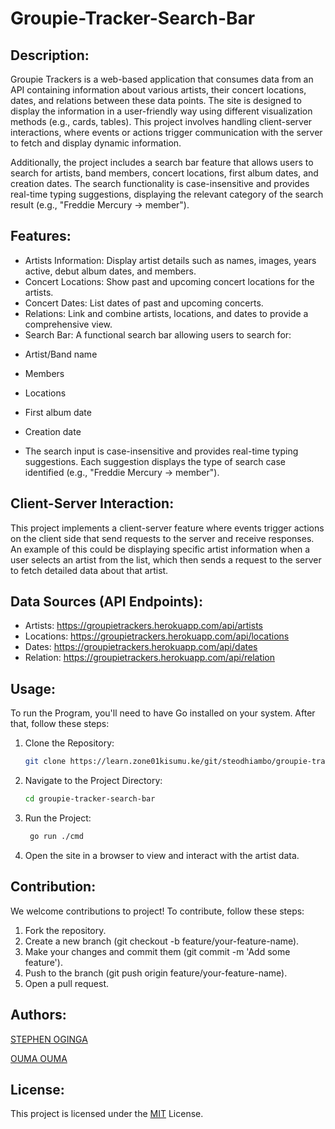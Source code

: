 # Groupie-Tracker-Search-Bar

## Description:

Groupie Trackers is a web-based application that consumes data from an API containing information about various artists, their concert locations, dates, and relations between these data points. The site is designed to display the information in a user-friendly way using different visualization methods (e.g., cards, tables). This project involves handling client-server interactions, where events or actions trigger communication with the server to fetch and display dynamic information.

Additionally, the project includes a search bar feature that allows users to search for artists, band members, concert locations, first album dates, and creation dates. The search functionality is case-insensitive and provides real-time typing suggestions, displaying the relevant category of the search result (e.g., "Freddie Mercury -> member").
## Features:
- Artists Information: Display artist details such as names, images, years active, debut album dates, and members.
- Concert Locations: Show past and upcoming concert locations for the artists.
- Concert Dates: List dates of past and upcoming concerts.
- Relations: Link and combine artists, locations, and dates to provide a comprehensive view.
- Search Bar: A functional search bar allowing users to search for:

* Artist/Band name

* Members

* Locations

* First album date

* Creation date

- The search input is case-insensitive and provides real-time typing suggestions. Each suggestion displays the type of search case identified (e.g., "Freddie Mercury -> member").

## Client-Server Interaction:

This project implements a client-server feature where events trigger actions on the client side that send requests to the server and receive responses. An example of this could be displaying specific artist information when a user selects an artist from the list, which then sends a request to the server to fetch detailed data about that artist.
## Data Sources (API Endpoints):

* Artists: https://groupietrackers.herokuapp.com/api/artists
* Locations: https://groupietrackers.herokuapp.com/api/locations
* Dates: https://groupietrackers.herokuapp.com/api/dates
* Relation: https://groupietrackers.herokuapp.com/api/relation

## Usage:

To run the Program, you'll need to have Go installed on your system. After that, follow these steps:
1. Clone the Repository:
   ```sh
   git clone https://learn.zone01kisumu.ke/git/steodhiambo/groupie-tracker-search-bar.git
2. Navigate to the Project Directory:
   ```sh
   cd groupie-tracker-search-bar
   ```
   
3. Run the Project:
   ```sh
    go run ./cmd
   ```

4. Open the site in a browser to view and interact with the artist data.

## Contribution:

We welcome contributions to project! To contribute, follow these steps:
1. Fork the repository.
2. Create a new branch (git checkout -b feature/your-feature-name).
3. Make your changes and commit them (git commit -m 'Add some feature').
4. Push to the branch (git push origin feature/your-feature-name).
5. Open a pull request.

## Authors:

[STEPHEN OGINGA](https://learn.zone01kisumu.ke/git/steodhiambo)

[OUMA OUMA](https://learn.zone01kisumu.ke/git/oumaouma)

## License:

This project is licensed under the [MIT](https://opensource.org/license/mit) License.


